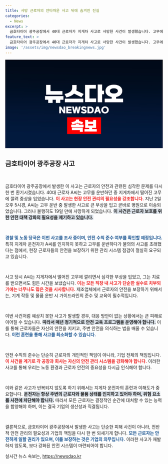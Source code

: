 ```yaml
---
title: 사망 근로자의 안타까운 사고 뒤에 숨겨진 진실
categories:
  - News
excerpt: >
  금호타이어 광주공장에서 40대 근로자가 지게차 사고로 사망한 사건이 발생했습니다. 고무에 깔린 그는 19일간 치료받다 마지막 숨을 거두었고, 경찰과 노동당국은 사고 경위를 조사 중입니다.
feature_text: >
  금호타이어 광주공장에서 40대 근로자가 지게차 사고로 사망한 사건이 발생했습니다. 고무에 깔린 그는 19일간 치료받다 마지막 숨을 거두었고, 경찰과 노동당국은 사고 경위를 조사 중입니다.
image: '/assets/img/newsdao_breakingnews.jpg'
---
```


<p><img src="/assets/img/newsdao_breakingnews.jpg" alt="bookingtag 속보" /></p>

<h2 data-ke-size="size26">금호타이어 광주공장 사고</h2>

<p data-ke-size="size16">&nbsp;</p>

<p>금호타이어 광주공장에서 발생한 이 사고는 근로자의 안전과 관련된 심각한 문제를 다시 한 번 환기시켰습니다. 40대 근로자 A씨는 고무를 운반하던 중 지게차에서 떨어진 고무에 깔려 중상을 입었습니다. <b><span style="color: #ee2323;">이 사고는 현장 안전 관리의 필요성을 강조합니다.</span></b> 지난 2일 오후 5시경, A씨는 고무 운반 중 발생한 사고로 큰 부상을 입고 곧바로 병원으로 이송되었습니다. 그러나 불행히도 19일 만에 사망하게 되었습니다. <b><span style="background-color: #21538527;">이 사건은 근로자 보호를 위한 안전 대책 강화의 필요성을 제기하고 있습니다.</span></b> </p>

<p><br></p>

<p><b><span style="color: #1a5490;">경찰 및 노동 당국은 이번 사고를 조사 중이며, 안전 수칙 준수 여부를 확인할 예정입니다.</span></b> 특히 지게차 운전자가 A씨를 인지하지 못하고 고무를 운반하다가 불의의 사고를 초래했다는 점에서, 현장 근로자들의 안전을 보장하기 위한 관리 시스템 점검이 절실히 요구되고 있습니다. </p>

<p data-ke-size="size16">&nbsp;</p>

<p>사고 당시 A씨는 지게차에서 떨어진 고무에 깔리면서 심각한 부상을 입었고, 그는 치료를 받으면서도 힘든 시간을 보냈습니다. <b><span style="color: #ee2323;">이는 모든 직장 내 사고가 단순한 실수로 치부되기에는 너무나도 많은 것을 시사합니다.</span></b> 제조업체에서 근로자의 안전을 보장하기 위해서는, 기계 작동 및 물품 운반 시 가이드라인의 준수 및 교육이 필수적입니다. </p>

<p data-ke-size="size16">&nbsp;</p>

<p>이번 사건처럼 예상치 못한 사고가 발생할 경우, 대응 방안이 없는 상황에서는 큰 피해로 이어질 수 있습니다. <b><span style="background-color: #21538527;">따라서 매년 정기적으로 안전 교육 프로그램을 운영해야 합니다.</span></b> 이를 통해 근로자들은 자신의 안전을 지키고, 주변 안전을 의식하는 법을 배울 수 있습니다. <b><span style="color: #1a5490;">이런 훈련을 통해 사고를 최소화할 수 있습니다.</span></b> </p>

<p><br></p>

<p>안전 수칙의 준수는 단순히 근로자의 개인적인 책임이 아니라, 기업 전체의 책임입니다. <b><span style="color: #ee2323;">이 사건을 계기로 각 공장과 회사는 자신의 안전 관리 시스템을 강화해야 합니다.</span></b> 이러한 사고를 통해 우리는 노동 환경과 근로자 안전의 중요성을 다시금 인식해야 합니다. </p>

<p data-ke-size="size16">&nbsp;</p>

<p>이와 같은 사고가 반복되지 않도록 하기 위해서는 지게차 운전자의 훈련과 이해도가 중요합니다. <b><span style="background-color: #21538527;">운전자는 항상 주변의 근로자와 물품 상태를 인지하고 있어야 하며, 위험 요소를 사전에 차단해야 합니다.</span></b> 따라서 모든 근로자는 결정적인 순간에 대처할 수 있는 능력을 함양해야 하며, 이는 결국 기업의 생산성과 직결됩니다. </p>

<p data-ke-size="size16">&nbsp;</p>

<p>결론적으로, 금호타이어 광주공장에서 발생한 사고는 단순한 피해 사건이 아니라, 전반적 안전 관리의 필요성과 기업의 책임을 다시 한 번 되새기게 합니다. <b><span style="color: #1a5490;">모든 근로자는 안전하게 일할 권리가 있으며, 이를 보장하는 것은 기업의 의무입니다.</span></b> 이러한 사고가 재발하지 않도록, 보다 강화된 안전 시스템이 마련되어야 합니다.</p>
실시간 뉴스 속보는, <a href="https://newsdao.kr" rel="dofollow">https://newsdao.kr</a>


